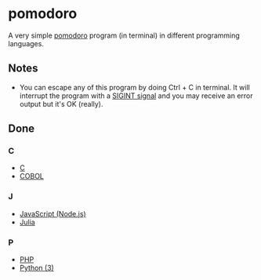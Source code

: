 # pomodoro

A very simple [pomodoro](https://en.wikipedia.org/wiki/Pomodoro_Technique) program (in terminal) in different programming languages.

## Notes

- You can escape any of this program by doing Ctrl + C in terminal. It will interrupt the program with a [SIGINT signal](http://man7.org/linux/man-pages/man7/signal.7.html) and you may receive an error output but it's OK (really).

## Done

### C
- [C](https://github.com/louischristner/pomodoro/tree/master/c)
- [COBOL](https://github.com/louischristner/pomodoro/tree/master/cobol)

### J
- [JavaScript (Node.js)](https://github.com/louischristner/pomodoro/tree/master/javascript)
- [Julia](https://github.com/louischristner/pomodoro/tree/master/julia)

### P
- [PHP](https://github.com/louischristner/pomodoro/tree/master/php)
- [Python (3)](https://github.com/louischristner/pomodoro/tree/master/python)
